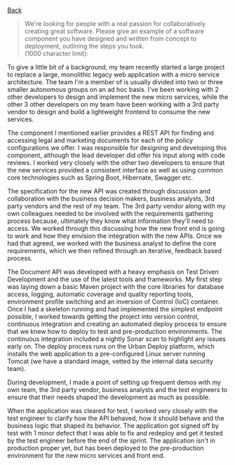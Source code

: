 [Back](../README.md)

> We're looking for people with a real passion for collaboratively creating great software.
> Please give an example of a software component you have designed and written from concept
> to deployment, outlining the steps you took.  
> (1000 character limit):
  
To give a little bit of a background, my team recently started a large project to replace a large, monolithic legacy web application with a micro service architecture. The team I'm a member of is usually divided into two or three smaller autonomous groups on an ad hoc basis. I've been working with 2 other developers to design and implement the new micro services, while the other 3 other developers on my team have been working with a 3rd party vendor to design and build a lightweight frontend to consume the new services.  
  
The component I mentioned earlier provides a REST API for finding and accessing legal and marketing documents for each of the policy configurations we offer. I was responsible for designing and developing this component, although the lead developer did offer his input along with code reviews. I worked very closely with the other two developers to ensure that the new services provided a consistent interface as well as using common core technologies such as Spring Boot, Hibernate, Swagger etc.  
  
The specification for the new API was created through discussion and collaboration with the business decision makers, business analysts, 3rd party vendors and the rest of my team. The 3rd party vendor along with my own colleagues needed to be involved with the requirements gathering process because, ultimately they know what information they'll need to access. We worked through this discussing how the new front end is going to work and how they envision the integration with the new APIs. Once we had that agreed, we worked with the business analyst to define the core requirements, which we then refined through an iterative, feedback based process.  
  
The Document API was developed with a heavy emphasis on Test Driven Development and the use of the latest tools and frameworks. My first step was laying down a basic Maven project with the core libraries for database access, logging, automatic coverage and quality reporting tools, environment profile switching and an inversion of Control (IoC) container. Once I had a skeleton running and had implemented the simplest endpoint possible, I worked towards getting the project into version control, continuous integration and creating an automated deploy process to ensure that we knew how to deploy to test and pre-production environments. The continuous integration included a nightly Sonar scan to highlight any issues early on. The deploy process runs on the Urban Deploy platform, which installs the web application to a pre-configured Linux server running Tomcat (we have a standard image, vetted by the internal data security team).  
  
During development, I made a point of setting up frequent demos with my own team, the 3rd party vendor, business analysts and the test engineers to ensure that their needs shaped the development as much as possible.  
  
When the application was cleared for test, I worked very closely with the test engineer to clarify how the API behaved, how it should behave and the business logic that shaped its behavior. The application got signed off by test with 1 minor defect that I was able to fix and redeploy and get it tested by the test engineer before the end of the sprint. The application isn't in production proper yet, but has been deployed to the pre-production environment for the new micro services and front end.
  
  
